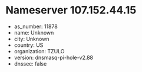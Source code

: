 # Nameserver 107.152.44.15

* as_number: 11878
* name: Unknown
* city: Unknown
* country: US
* organization: TZULO
* version: dnsmasq-pi-hole-v2.88
* dnssec: false
